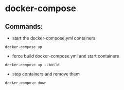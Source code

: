 # docker-compose

## Commands:

 * start the docker-compose.yml containers
 
`docker-compose up`

 * force build docker-compose.yml and start containers

`docker-compose up --build`

 * stop containers and remove them

`docker-compose down`

